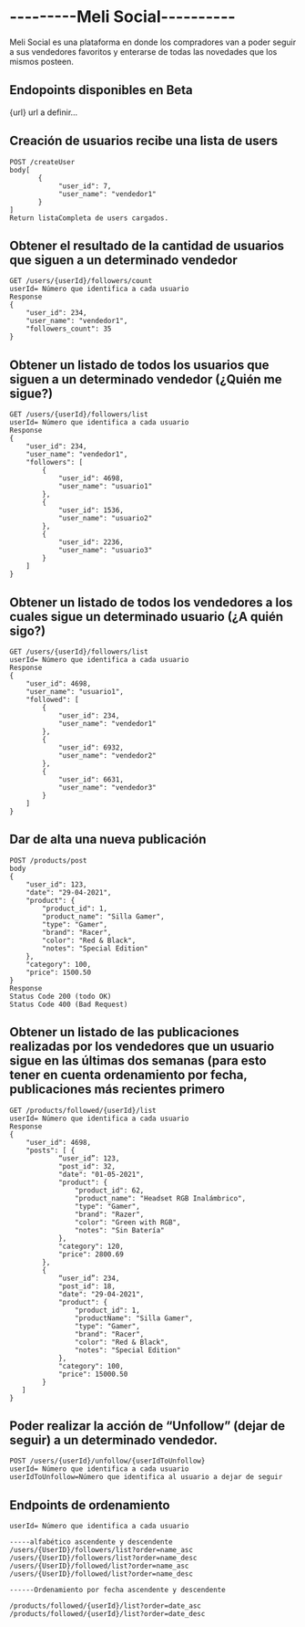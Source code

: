 # ---------Meli Social----------

Meli Social es una plataforma en donde los compradores van a poder seguir a sus vendedores favoritos y enterarse de
todas las novedades que los mismos posteen.

## Endopoints disponibles en Beta

{url} url a definir...

## Creación de usuarios recibe una lista de users

```
POST /createUser
body[
       {
            "user_id": 7,
            "user_name": "vendedor1"
       }      
]
Return listaCompleta de users cargados.
```

## Obtener el resultado de la cantidad de usuarios que siguen a un determinado vendedor

```
GET /users/{userId}/followers/count
userId= Número que identifica a cada usuario
Response
{
    "user_id": 234,
    "user_name": "vendedor1",
    "followers_count": 35
}
```

## Obtener un listado de todos los usuarios que siguen a un determinado vendedor (¿Quién me sigue?)

```
GET /users/{userId}/followers/list
userId= Número que identifica a cada usuario
Response
{
    "user_id": 234,
    "user_name": "vendedor1",
    "followers": [
        {
            "user_id": 4698,
            "user_name": "usuario1"
        },
        {
            "user_id": 1536,
            "user_name": "usuario2"
        },
        {
            "user_id": 2236,
            "user_name": "usuario3"
        }
    ]
}

```

## Obtener un listado de todos los vendedores a los cuales sigue un determinado usuario (¿A quién sigo?)

```
GET /users/{userId}/followers/list
userId= Número que identifica a cada usuario
Response
{
    "user_id": 4698,
    "user_name": "usuario1",
    "followed": [
        {
            "user_id": 234,
            "user_name": "vendedor1"
        },
        {
            "user_id": 6932,
            "user_name": "vendedor2"
        },
        {
            "user_id": 6631,
            "user_name": "vendedor3"
        }
    ]
}
```

## Dar de alta una nueva publicación

```
POST /products/post
body
{
    "user_id": 123,
    "date": "29-04-2021",
    "product": {
        "product_id": 1,
        "product_name": "Silla Gamer",
        "type": "Gamer",
        "brand": "Racer",
        "color": "Red & Black",
        "notes": "Special Edition"
    },
    "category": 100,
    "price": 1500.50
}
Response
Status Code 200 (todo OK)
Status Code 400 (Bad Request)

```

## Obtener un listado de las publicaciones realizadas por los vendedores que un usuario sigue en las últimas dos semanas (para esto tener en cuenta ordenamiento por fecha, publicaciones más recientes primero

```
GET /products/followed/{userId}/list
userId= Número que identifica a cada usuario
Response
{
    "user_id": 4698,
    "posts": [ {
            “user_id”: 123,
            "post_id": 32,
            "date": "01-05-2021",
            "product": {
                "product_id": 62,
                "product_name": "Headset RGB Inalámbrico",
                "type": "Gamer",
                "brand": "Razer",
                "color": "Green with RGB",
                "notes": "Sin Batería"
            },
            "category": 120,
            "price": 2800.69
        },
        {
            “user_id”: 234,
            "post_id": 18,
            "date": "29-04-2021",
            "product": {
                "product_id": 1,
                "productName": "Silla Gamer",
                "type": "Gamer",
                "brand": "Racer",
                "color": "Red & Black",
                "notes": "Special Edition"
            },
            "category": 100,
            "price": 15000.50
        }
   ]
}

```

## Poder realizar la acción de “Unfollow” (dejar de seguir) a un determinado vendedor.

```
POST /users/{userId}/unfollow/{userIdToUnfollow}
userId= Número que identifica a cada usuario
userIdToUnfollow=Número que identifica al usuario a dejar de seguir
```

## Endpoints de ordenamiento

```
userId= Número que identifica a cada usuario

-----alfabético ascendente y descendente
/users/{UserID}/followers/list?order=name_asc
/users/{UserID}/followers/list?order=name_desc
/users/{UserID}/followed/list?order=name_asc
/users/{UserID}/followed/list?order=name_desc

------Ordenamiento por fecha ascendente y descendente

/products/followed/{userId}/list?order=date_asc
/products/followed/{userId}/list?order=date_desc

```
